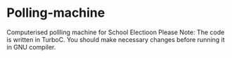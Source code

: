 # Polling-machine
Computerised pollling machine for School Electioon
Please Note: The code is written in TurboC. You should make necessary changes before running it in GNU compiler.
